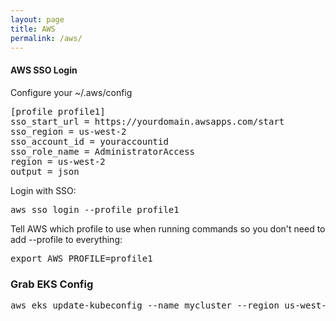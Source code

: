 ```yaml
---
layout: page
title: AWS
permalink: /aws/
---
```


#### AWS SSO Login
Configure your ~/.aws/config
<pre class="code">
[profile profile1]
sso_start_url = https://yourdomain.awsapps.com/start
sso_region = us-west-2
sso_account_id = youraccountid
sso_role_name = AdministratorAccess
region = us-west-2
output = json
</pre>
Login with SSO:
<pre class="code">
aws sso login --profile profile1
</pre>
Tell AWS which profile to use when running commands so you don't need to add --profile to everything:
<pre class="code">
export AWS_PROFILE=profile1
</pre>

### Grab EKS Config
<pre class="code">
aws eks update-kubeconfig --name mycluster --region us-west-2
</pre>
